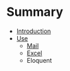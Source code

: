 # Summary

* [Introduction](README.md)
* [Use](use.md)
   * [Mail](mail.md)
   * [Excel](excel.md)
   * Eloquent

